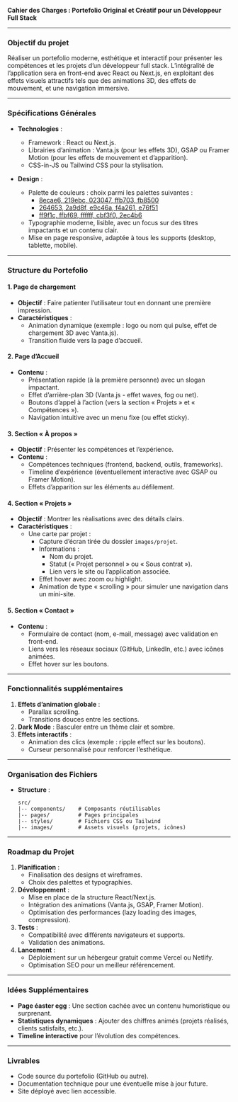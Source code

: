 **Cahier des Charges : Portefolio Original et Créatif pour un Développeur Full Stack**

---

### **Objectif du projet**

Réaliser un portefolio moderne, esthétique et interactif pour présenter les compétences et les projets d’un développeur full stack. L’intégralité de l’application sera en front-end avec React ou Next.js, en exploitant des effets visuels attractifs tels que des animations 3D, des effets de mouvement, et une navigation immersive.

---

### **Spécifications Générales**

- **Technologies** :

  - Framework : React ou Next.js.
  - Librairies d’animation : Vanta.js (pour les effets 3D), GSAP ou Framer Motion (pour les effets de mouvement et d’apparition).
  - CSS-in-JS ou Tailwind CSS pour la stylisation.

- **Design** :
  - Palette de couleurs : choix parmi les palettes suivantes :
    - [8ecae6, 219ebc, 023047, ffb703, fb8500](https://coolors.co/palette/8ecae6-219ebc-023047-ffb703-fb8500)
    - [264653, 2a9d8f, e9c46a, f4a261, e76f51](https://coolors.co/palette/264653-2a9d8f-e9c46a-f4a261-e76f51)
    - [ff9f1c, ffbf69, ffffff, cbf3f0, 2ec4b6](https://coolors.co/palette/ff9f1c-ffbf69-ffffff-cbf3f0-2ec4b6)
  - Typographie moderne, lisible, avec un focus sur des titres impactants et un contenu clair.
  - Mise en page responsive, adaptée à tous les supports (desktop, tablette, mobile).

---

### **Structure du Portefolio**

#### **1. Page de chargement**

- **Objectif** : Faire patienter l’utilisateur tout en donnant une première impression.
- **Caractéristiques** :
  - Animation dynamique (exemple : logo ou nom qui pulse, effet de chargement 3D avec Vanta.js).
  - Transition fluide vers la page d’accueil.

#### **2. Page d’Accueil**

- **Contenu** :
  - Présentation rapide (à la première personne) avec un slogan impactant.
  - Effet d’arrière-plan 3D (Vanta.js - effet waves, fog ou net).
  - Boutons d’appel à l’action (vers la section « Projets » et « Compétences »).
  - Navigation intuitive avec un menu fixe (ou effet sticky).

#### **3. Section « À propos »**

- **Objectif** : Présenter les compétences et l’expérience.
- **Contenu** :
  - Compétences techniques (frontend, backend, outils, frameworks).
  - Timeline d’expérience (éventuellement interactive avec GSAP ou Framer Motion).
  - Effets d’apparition sur les éléments au défilement.

#### **4. Section « Projets »**

- **Objectif** : Montrer les réalisations avec des détails clairs.
- **Caractéristiques** :
  - Une carte par projet :
    - Capture d’écran tirée du dossier `images/projet`.
    - Informations :
      - Nom du projet.
      - Statut (« Projet personnel » ou « Sous contrat »).
      - Lien vers le site ou l’application associée.
    - Effet hover avec zoom ou highlight.
    - Animation de type « scrolling » pour simuler une navigation dans un mini-site.

#### **5. Section « Contact »**

- **Contenu** :
  - Formulaire de contact (nom, e-mail, message) avec validation en front-end.
  - Liens vers les réseaux sociaux (GitHub, LinkedIn, etc.) avec icônes animées.
  - Effet hover sur les boutons.

---

### **Fonctionnalités supplémentaires**

1. **Effets d’animation globale** :
   - Parallax scrolling.
   - Transitions douces entre les sections.
2. **Dark Mode** : Basculer entre un thème clair et sombre.
3. **Effets interactifs** :
   - Animation des clics (exemple : ripple effect sur les boutons).
   - Curseur personnalisé pour renforcer l’esthétique.

---

### **Organisation des Fichiers**

- **Structure** :
  ```
  src/
  |-- components/    # Composants réutilisables
  |-- pages/         # Pages principales
  |-- styles/        # Fichiers CSS ou Tailwind
  |-- images/        # Assets visuels (projets, icônes)
  ```

---

### **Roadmap du Projet**

1. **Planification** :
   - Finalisation des designs et wireframes.
   - Choix des palettes et typographies.
2. **Développement** :
   - Mise en place de la structure React/Next.js.
   - Intégration des animations (Vanta.js, GSAP, Framer Motion).
   - Optimisation des performances (lazy loading des images, compression).
3. **Tests** :
   - Compatibilité avec différents navigateurs et supports.
   - Validation des animations.
4. **Lancement** :
   - Déploiement sur un hébergeur gratuit comme Vercel ou Netlify.
   - Optimisation SEO pour un meilleur référencement.

---

### **Idées Supplémentaires**

- **Page éaster egg** : Une section cachée avec un contenu humoristique ou surprenant.
- **Statistiques dynamiques** : Ajouter des chiffres animés (projets réalisés, clients satisfaits, etc.).
- **Timeline interactive** pour l’évolution des compétences.

---

### **Livrables**

- Code source du portefolio (GitHub ou autre).
- Documentation technique pour une éventuelle mise à jour future.
- Site déployé avec lien accessible.
